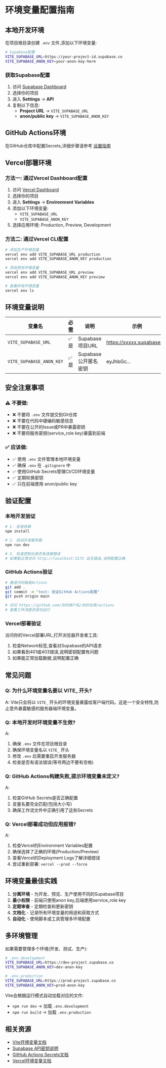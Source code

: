 # 环境变量配置指南

## 本地开发环境

在项目根目录创建 `.env` 文件,添加以下环境变量:

```bash
# Supabase配置
VITE_SUPABASE_URL=https://your-project-id.supabase.co
VITE_SUPABASE_ANON_KEY=your-anon-key-here
```

### 获取Supabase配置

1. 访问 [Supabase Dashboard](https://supabase.com/dashboard)
2. 选择你的项目
3. 进入 **Settings** → **API**
4. 复制以下信息:
   - **Project URL** → `VITE_SUPABASE_URL`
   - **anon/public key** → `VITE_SUPABASE_ANON_KEY`

## GitHub Actions环境

在GitHub仓库中配置Secrets,详细步骤请参考 [设置指南](./SETUP_GUIDE.md)

## Vercel部署环境

### 方法一: 通过Vercel Dashboard配置

1. 访问 [Vercel Dashboard](https://vercel.com/dashboard)
2. 选择你的项目
3. 进入 **Settings** → **Environment Variables**
4. 添加以下环境变量:
   - `VITE_SUPABASE_URL`
   - `VITE_SUPABASE_ANON_KEY`
5. 选择应用环境: Production, Preview, Development

### 方法二: 通过Vercel CLI配置

```bash
# 添加生产环境变量
vercel env add VITE_SUPABASE_URL production
vercel env add VITE_SUPABASE_ANON_KEY production

# 添加预览环境变量
vercel env add VITE_SUPABASE_URL preview
vercel env add VITE_SUPABASE_ANON_KEY preview

# 查看所有环境变量
vercel env ls
```

## 环境变量说明

| 变量名 | 必需 | 说明 | 示例 |
|--------|------|------|------|
| `VITE_SUPABASE_URL` | ✅ 是 | Supabase项目URL | https://xxxxx.supabase.co |
| `VITE_SUPABASE_ANON_KEY` | ✅ 是 | Supabase公开匿名密钥 | eyJhbGc... |

## 安全注意事项

### ⚠️ 不要做:

- ❌ 不要将 `.env` 文件提交到Git仓库
- ❌ 不要在代码中硬编码敏感信息
- ❌ 不要在公开的Issue或PR中暴露密钥
- ❌ 不要将服务密钥(service_role key)暴露到前端

### ✅ 应该做:

- ✅ 使用 `.env` 文件管理本地环境变量
- ✅ 确保 `.env` 在 `.gitignore` 中
- ✅ 使用GitHub Secrets管理CI/CD环境变量
- ✅ 定期轮换密钥
- ✅ 只在前端使用 anon/public key

## 验证配置

### 本地开发验证

```bash
# 1. 安装依赖
npm install

# 2. 启动开发服务器
npm run dev

# 3. 检查控制台是否有连接错误
# 如果能正常访问 http://localhost:5173 且无错误,说明配置正确
```

### GitHub Actions验证

```bash
# 推送代码触发Actions
git add .
git commit -m "test: 验证GitHub Actions配置"
git push origin main

# 访问 https://github.com/你的用户名/你的仓库/actions
# 查看工作流是否成功运行
```

### Vercel部署验证

访问你的Vercel部署URL,打开浏览器开发者工具:

1. 检查Network标签,查看对Supabase的API请求
2. 如果看到401或403错误,说明密钥配置有问题
3. 如果能正常加载数据,说明配置正确

## 常见问题

### Q: 为什么环境变量名要以 VITE_ 开头?

A: Vite只会将以 `VITE_` 开头的环境变量暴露给客户端代码。这是一个安全特性,防止意外暴露敏感的服务器端环境变量。

### Q: 本地开发时环境变量不生效?

A: 
1. 确保 `.env` 文件在项目根目录
2. 确保环境变量名以 `VITE_` 开头
3. 修改 `.env` 后需要重启开发服务器
4. 检查是否有语法错误(等号两边不要有空格)

### Q: GitHub Actions构建失败,提示环境变量未定义?

A:
1. 检查GitHub Secrets是否正确配置
2. 变量名要完全匹配(包括大小写)
3. 确保工作流文件中正确引用了这些Secrets

### Q: Vercel部署成功但应用报错?

A:
1. 检查Vercel的Environment Variables配置
2. 确保选择了正确的环境(Production/Preview)
3. 查看Vercel的Deployment Logs了解详细错误
4. 尝试重新部署: `vercel --prod --force`

## 环境变量最佳实践

1. **分离环境** - 为开发、预览、生产使用不同的Supabase项目
2. **最小权限** - 前端只使用anon key,后端使用service_role key
3. **定期审查** - 定期检查和更新密钥
4. **文档化** - 记录所有环境变量的用途和获取方式
5. **自动化** - 使用脚本或工具管理多环境配置

## 多环境管理

如果需要管理多个环境(开发、测试、生产):

```bash
# .env.development
VITE_SUPABASE_URL=https://dev-project.supabase.co
VITE_SUPABASE_ANON_KEY=dev-anon-key

# .env.production  
VITE_SUPABASE_URL=https://prod-project.supabase.co
VITE_SUPABASE_ANON_KEY=prod-anon-key
```

Vite会根据运行模式自动加载对应的文件:
- `npm run dev` → 加载 `.env.development`
- `npm run build` → 加载 `.env.production`

## 相关资源

- [Vite环境变量文档](https://vitejs.dev/guide/env-and-mode.html)
- [Supabase API密钥说明](https://supabase.com/docs/guides/api#api-keys)
- [GitHub Actions Secrets文档](https://docs.github.com/en/actions/security-guides/encrypted-secrets)
- [Vercel环境变量文档](https://vercel.com/docs/concepts/projects/environment-variables)

